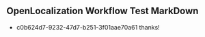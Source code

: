 ## OpenLocalization Workflow Test MarkDown
* c0b624d7-9232-47d7-b251-3f01aae70a61 thanks!

<!--HONumber=Jul16_HO2-->


